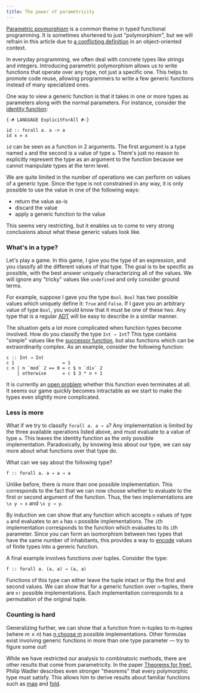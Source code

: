 ```yaml
---
title: The power of parametricity
---
```

[Parametric poymorphism](https://en.wikipedia.org/wiki/Parametric_polymorphism)
is a common theme in typed functional programming. It is sometimes shortened to
just "polymorphism", but we will refrain in this article due to [a conflicting definition](https://en.wikipedia.org/wiki/Subtyping)
in an object-oriented context.

In everyday programming, we often deal with concrete types like strings and
integers. Introducing parametric polymorphism allows us to write functions that
operate over any type, not just a specific one. This helps to promote code reuse,
allowing programmers to write a few generic functions instead of many specialized ones.

One way to view a generic function is that it takes in one or more types as parameters
along with the normal parameters. For instance, consider the [identity function](https://en.wikipedia.org/wiki/Identity_function):

```language-haskell
{-# LANGUAGE ExplicitForAll #-}

id :: forall a. a -> a
id x = x
```

`id` can be seen as a function in 2 arguments. The first argument is a type
named `a` and the second is a value of type `a`. There's just no reason to explicitly represent
the type as an argument to the function because we cannot manipulate types at the term level.

We are quite limited in the number of operations we can perform on values of
a generic type. Since the type is not constrained in any way, it is only possible
to use the value in one of the following ways:

* return the value as-is
* discard the value
* apply a generic function to the value

This seems very restricting, but it enables us to come to very strong conclusions
about what these generic values look like.

### What's in a type?

Let's play a game. In this game, I give you the type of an expression, and you
classify all the different values of that type. The goal is to be specific
as possible, with the best answer uniquely characterizing all of the values. We will ignore any
"tricky" values like `undefined` and only consider ground terms.

For example, suppose I gave you the type `Bool`. `Bool` has two possible values
which uniquely define it: `True` and `False`. If I gave you an arbitrary value
of type `Bool`, you would know that it must be one of these two. Any type that
is a regular [ADT](https://en.wikipedia.org/wiki/Algebraic_data_type) will be
easy to describe in a similar manner.

The situation gets a lot more complicated when function types become involved.
How do you classify the type `Int → Int`? This type contains "simple" values like
the [successor function](https://en.wikipedia.org/wiki/Successor_function), but also
functions which can be extraordinarily complex. As an example, consider the following
function:

```language-haskell
c :: Int → Int
c 1                  = 1
c n | n `mod` 2 == 0 = c $ n `div` 2
    | otherwise      = c $ 3 * n + 1
```

It is currently an [open problem](https://en.wikipedia.org/wiki/Collatz_conjecture)
whether this function even terminates at all. It seems our game quickly becomes
intractable as we start to make the types even slightly more complicated.

### Less is more

What if we try to classify `forall a. a → a`? Any implementation is limited
by the three available operations listed above, and must evaluate to a value
of type `a`. This leaves the identity function as the only possible implementation.
Paradoxically, by knowing less about our type, we can say more about what functions
over that type do.

What can we say about the following type?

```language-haskell
f :: forall a. a → a → a
```

Unlike before, there is more than one possible implementation. This corresponds
to the fact that we can now choose whether to evaluate to the first or second
argument of the function. Thus, the two implementations are `\x y → x`
and `\x y → y`.

By induction we can show that any function which accepts `n`
values of type `a` and evaluates to an `a` has `n` possible implementations.
The `i`th implementation corresponds to the function which evaluates to its
`i`th parameter. Since you can form an isomorphism between two types that have
the same number of inhabitants, this provides a way to [encode](/posts/2014-07-07-church-encoding.html)
values of finite types into a generic function.

A final example involves functions over tuples. Consider the type:

```language-haskell
f :: forall a. (a, a) → (a, a)
```

Functions of this type can either leave the tuple intact or flip the first and
second values. We can show that for a generic function over `n`-tuples, there
are `n!` possible implementations. Each implementation corresponds to a permutation
of the original tuple.

### Counting is hard

Generalizing further, we can show that a function from n-tuples to m-tuples
(where $m \leq n$) has [n choose m](https://en.wikipedia.org/wiki/Binomial_coefficient)
possible implementations. Other formulas exist involving generic functions in
more than one type parameter &mdash; try to figure some out!

While we have restricted our analysis to combinatoric methods, there are other
results that come from parametricity. In the paper [Theorems for free!](https://people.mpi-sws.org/~dreyer/tor/papers/wadler.pdf),
Philip Wadler describes even stronger "theorems" that every polymorphic type must satisfy.
This allows him to derive results about familiar functions such as [map](https://en.wikipedia.org/wiki/Map_%28higher-order_function%29) and [fold](https://en.wikipedia.org/wiki/Fold_%28higher-order_function%29).
